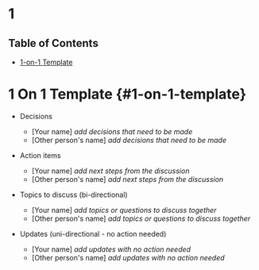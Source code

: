 # 1

## Table of Contents
* [1-on-1 Template](#1-on-1-template)



<a id="1-on-1-template"></a>
# 1 On 1 Template {#1-on-1-template}

- Decisions
    - [Your name] _add decisions that need to be made_
    - [Other person's name] _add decisions that need to be made_
        
- Action items
    - [Your name] _add next steps from the discussion_
    - [Other person's name] _add next steps from the discussion_
        
- Topics to discuss (bi-directional)
    - [Your name] _add topics or questions to discuss together_
    - [Other person's name] _add topics or questions to discuss together_
        
- Updates (uni-directional - no action needed)
    - [Your name] _add updates with no action needed_
    - [Other person's name] _add updates with no action needed_